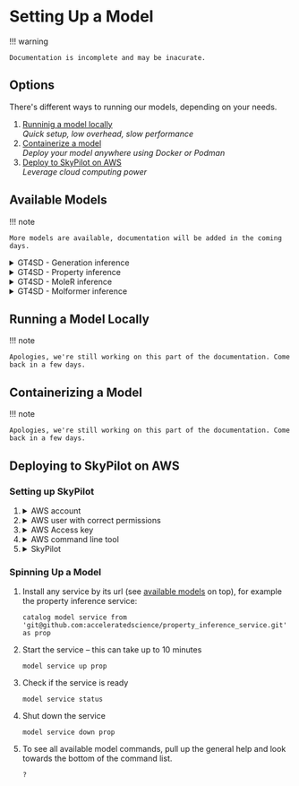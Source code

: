 # Setting Up a Model

!!! warning

    Documentation is incomplete and may be inacurate.

## Options

There's different ways to running our models, depending on your needs.

1. [Runninig a model locally](#)  
   _Quick setup, low overhead, slow performance_
2. [Containerize a model](#)  
   _Deploy your model anywhere using Docker or Podman_
3. [Deploy to SkyPilot on AWS](#)  
   _Leverage cloud computing power_

## Available Models

!!! note

    More models are available, documentation will be added in the coming days.

<details markdown><summary>GT4SD - Generation inference</summary>
<div markdown="block">

```
git@github.com:acceleratedscience/generation_inference_service.git
```

Documentation on [GitHub](https://github.com/acceleratedscience/generation_inference_service.git)

<!-- Todo: paragraph about model -->

</div>
</details>

<!--  -->

<details markdown><summary>GT4SD - Property inference</summary>
<div markdown>

```
git@github.com:acceleratedscience/property_inference_service.git
```

Documentation on [GitHub](https://github.com/acceleratedscience/property_inference_service.git)

<!-- Todo: paragraph about model -->

</div>
</details>

<!--  -->

<details markdown><summary>GT4SD - MoleR inference</summary>
<div markdown>

```
git@github.com:acceleratedscience/moler_inference_service.git
```

Documentation on [GitHub](https://github.com/acceleratedscience/moler_inference_service.git)

<!-- Todo: paragraph about model -->

</div>
</details>

<!--  -->

<details markdown><summary>GT4SD - Molformer inference</summary>
<div markdown>

```
git@github.com:acceleratedscience/molformer_inference_service.git
```

Documentation on [GitHub](https://github.com/acceleratedscience/molformer_inference_service.git)

<!-- Todo: paragraph about model -->

</div>
</details>

## Running a Model Locally

!!! note

    Apologies, we're still working on this part of the documentation. Come back in a few days.

## Containerizing a Model

!!! note

    Apologies, we're still working on this part of the documentation. Come back in a few days.

## Deploying to SkyPilot on AWS

### Setting up SkyPilot

1.  <details><summary>AWS account</summary>

    <div markdown>

    -   Head to [aws.com](https://aws.com/)
    -   Click the _[Create an AWS Account]_ button in the top right corner
    -   Follow instructions, including setting up a root user

    </div>
    </details>

2.  <details><summary>AWS user with correct permissions</summary>

    <div markdown>

    Starting from your [AWS dashboard]:

    -   Search for _"IAM"_ in the search bar
    -   From your [IAM dashboard], click _"[Users]"_ in the lefthand sidebar
    -   Click the _[Create user]_ button in the top right hand corner
    -   Leave the _"Provide user access to the AWS Management Console"_ box unchecked
    -   Up next on the _"Set Permissions"_ screen, select the third option: _"Attach policies directly"_
    -   In the box below, click the _[Create policy]_ button
    -   Create a new policy with minimal permissions for Skypilot, following thye [Skypilot instructions](https://skypilot.readthedocs.io/en/latest/cloud-setup/cloud-permissions/aws.html)
    -   On the next screen, search for the policy you just created, which would be called `minimal-skypilot-policy` per the instructions
    -   Finish the process to attach the policy to your user

    </div>
    </details>

3.  <details><summary>AWS Access key</summary>

    <div markdown>

    Starting from the [IAM dashboard]:

    -   Click _"[Users]"_ in the lefthand sidebar
    -   Click on the user you created in the previous step
    -   Click _"Create access key"_ on the right side of the summary on top
    -   Select the first option, _"Command Line Interface (CLI)"_ as use case
    -   Finish the process to create the access key
    -   Store the secret access key in your password manager, as you will not be able to access it after creation

    </div>
    </details>

4.  <details><summary>AWS command line tool</summary>

    <div markdown>

    Starting from a terminal window:

    -   Install **awscli**

        ```shell
        python -m pip install awscli
        ```

        > **Note:** For more nuanced instructions, please refer to [pypi](https://pypi.org/project/awscli/#getting-started)

    -   Add the credentials for the AWS user you set up in step 3.

        ```shell
        aws configure
        ```

        -   Your user's access key can be found in your [IAM dashboard] > [Users], however the secret access key should have been stored in your password manager or elsewhere.
        -   The fields _"Default region name"_ and _"Default output format"_ can be left blank

    </div>
    </details>

5.  <details><summary>SkyPilot</summary>

    <div markdown>

    [SkyPilot](https://skypilot.readthedocs.io/en/latest/getting-started/installation.html) is a framework for running AI and batch workloads on any infrastructure. We're using AWS.

    Starting from a terminal window:

    -   If you are running OpenAD in a virtual environment, make sure your virtual environment is activated. If you followed the [default installation instructions](../installation.md), you should be able to run:

        ```shell
        source ~/ad-venv/bin/activate
        ```

    -   Install Skypilot for AWS

        ```shell
        pip install "skypilot[aws]"
        ```

    -   After installation, verify if you have cloud access

        ```shell
        sky check
        ```

    </div>
    </details>

### Spinning Up a Model

1.  Install any service by its url (see [available models](#available-models) on top), for example the property inference service:

    ```shell
    catalog model service from 'git@github.com:acceleratedscience/property_inference_service.git' as prop
    ```

1.  Start the service – this can take up to 10 minutes

    ```shell
    model service up prop
    ```

1.  Check if the service is ready

    ```shell
    model service status
    ```

1.  Shut down the service

    ```shell
    model service down prop
    ```

1.  To see all available model commands, pull up the general help and look towards the bottom of the command list.

    ```shell
    ?
    ```

[AWS Dashboard]: https://console.aws.amazon.com
[IAM Dashboard]: https://console.aws.amazon.com/iam
[Users]: https://console.aws.amazon.com/iam/home#/users
